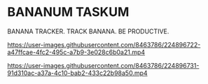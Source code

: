 # BANANUM TASKUM

BANANA TRACKER. TRACK BANANA. BE PRODUCTIVE.

https://user-images.githubusercontent.com/8463786/224896722-a47ffcae-4fc2-495c-a7b9-3e028c6b0a21.mp4

https://user-images.githubusercontent.com/8463786/224896731-91d310ac-a37a-4c10-bab2-433c22b98a50.mp4
